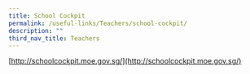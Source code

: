 ```yaml
---
title: School Cockpit
permalink: /useful-links/Teachers/school-cockpit/
description: ""
third_nav_title: Teachers
---
```

[http://schoolcockpit.moe.gov.sg/](http://schoolcockpit.moe.gov.sg/)